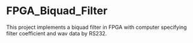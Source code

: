 # FPGA_Biquad_Filter
This project implements a biquad filter in FPGA with computer specifying filter coefficient and wav data by RS232.

